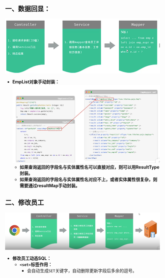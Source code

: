 ## 一、数据回显：
![1749039401359](image/11.修改员工/1749039401359.png)
* **EmpList对象手动封装：**
 ![1749041358793](image/11.修改员工/1749041358793.png)
  * **如果查询返回的字段名与实体属性名可以直接对应，则可以用ResultType封装。**
  * **如果查询返回的字段名与实体属性名对应不上，或者实体属性很复杂，则需要通过resultMap手动封装。**
## 二、修改员工
![1749043000507](image/11.修改员工/1749043000507.png)
* **修改员工动态SQL：**
  * **`<set>`标签作用：**
    * 会自动生成`SET`关键字，自动删除更新字段后多余的逗号。
     
